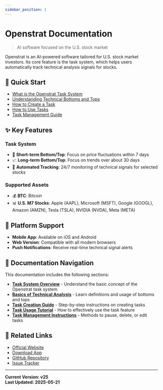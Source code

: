 ```yaml
---
sidebar_position: 1
---
```


# Openstrat Documentation

> AI software focused on the U.S. stock market

Openstrat is an AI-powered software tailored for U.S. stock market investors. Its core feature is the task system, which helps users automatically track technical analysis signals for stocks.

## 🚀 Quick Start

- [What is the Openstrat Task System](/docs/basics/system-task)
- [Understanding Technical Bottoms and Tops](/docs/basics/technical-analysis)
- [How to Create a Task](/docs/tutorial/create)
- [How to Use Tasks](/docs/tutorial/use)
- [Task Management Guide](/docs/tutorial/manage)

## ✨ Key Features

### Task System

- 🎯 **Short-term Bottom/Top**: Focus on price fluctuations within 7 days
- 📈 **Long-term Bottom/Top**: Focus on trends over about 30 days
- 🔄 **Automated Tracking**: 24/7 monitoring of technical signals for selected stocks

### Supported Assets

- 💰 **BTC**: Bitcoin
- 📊 **U.S. M7 Stocks**: Apple (AAPL), Microsoft (MSFT), Google (GOOGL), Amazon (AMZN), Tesla (TSLA), NVIDIA (NVDA), Meta (META)

## 📱 Platform Support

- **Mobile App**: Available on iOS and Android
- **Web Version**: Compatible with all modern browsers
- **Push Notifications**: Receive real-time technical signal alerts

## 📖 Documentation Navigation

This documentation includes the following sections:

- **[Task System Overview](/docs/basics/system-task)** - Understand the basic concept of the Openstrat task system
- **[Basics of Technical Analysis](/docs/basics/technical-analysis)** - Learn definitions and usage of bottoms and tops
- **[Task Creation Guide](/docs/tutorial/create)** - Step-by-step instructions on creating tasks
- **[Task Usage Tutorial](/docs/tutorial/use)** - How to effectively use the task feature
- **[Task Management Instructions](/docs/tutorial/manage)** - Methods to pause, delete, or edit tasks

## 🔗 Related Links

- [Official Website](https://openstrat.ai)
- [Download App](https://apps.apple.com/us/app/openstrat/id6502381334)
- [GitHub Repository](https://github.com/openstratai/doc)
- [Issue Tracker](https://github.com/openstratai/doc/issues)

---

**Current Version: v25**  
**Last Updated: 2025-05-21**
